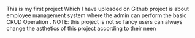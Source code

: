 This is my first project Which I have uploaded on Github
project is about employee management system where the admin can perform the basic CRUD Operation .
NOTE: this project is not so fancy users can always change the asthetics of this project according to their neen
